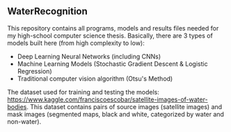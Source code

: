 ## WaterRecognition
This repository contains all programs, models and results files needed for my high-school computer science thesis. Basically, there are 3 types of models built here (from high complexity to low):
 - Deep Learning Neural Networks (including CNNs)
 - Machine Learning Models (Stochastic Gradient Descent & Logistic Regression)
 - Traditional computer vision algorithm (Otsu's Method)
 
The dataset used for training and testing the models: https://www.kaggle.com/franciscoescobar/satellite-images-of-water-bodies. This dataset contains pairs of source images (satellite images) and mask images (segmented maps, black and white, categorized by water and non-water).
